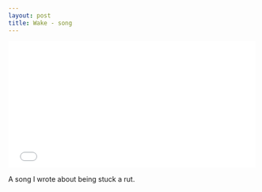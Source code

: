 ```yaml
---
layout: post
title: Wake - song
---
```


<p class="video"><iframe allowfullscreen="allowfullscreen" frameborder="0" height="255" src="//www.youtube.com/embed/kMt4GaaqL-I?controls=2&amp;showinfo=0" width="500">&lt;a href='http://www.youtube.com/watch?v=kMt4GaaqL-I'&gt;Watch Wake - Piano version on YouTube&lt;/a&gt;</iframe></p>

A song I wrote about being stuck a rut.